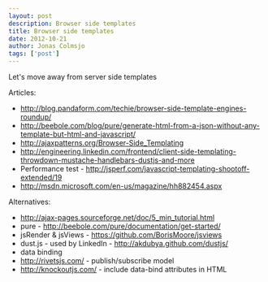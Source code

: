 ```yaml
---
layout: post
description: Browser side templates
title: Browser side templates
date: 2012-10-21
author: Jonas Colmsjo
tags: ['post']
---
```


Let's move away from server side templates





Articles:

* http://blog.pandaform.com/techie/browser-side-template-engines-roundup/
* http://beebole.com/blog/pure/generate-html-from-a-json-without-any-template-but-html-and-javascript/
* http://ajaxpatterns.org/Browser-Side_Templating
* http://engineering.linkedin.com/frontend/client-side-templating-throwdown-mustache-handlebars-dustjs-and-more
* Performance test - http://jsperf.com/javascript-templating-shootoff-extended/19
* http://msdn.microsoft.com/en-us/magazine/hh882454.aspx

Alternatives:

* http://ajax-pages.sourceforge.net/doc/5_min_tutorial.html
* pure - http://beebole.com/pure/documentation/get-started/
* jsRender & jsViews - https://github.com/BorisMoore/jsviews
* dust.js - used by LinkedIn - http://akdubya.github.com/dustjs/
* data binding
 * http://rivetsjs.com/ - publish/subscribe model
 * http://knockoutjs.com/ - include data-bind attributes in HTML
